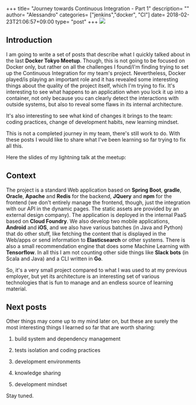 +++
title= "Journey towards Continuous Integration - Part 1"
description= ""
author= "Alessandro"
categories= ["jenkins","docker", "CI"]
date= 2018-02-23T21:06:57+09:00
type= "post"
+++
<img src="../../assets/images/ci.jpg">

## Introduction
I am going to write a set of posts that describe what I quickly talked about in the last **Docker Tokyo Meetup**. Though, this is not going to be focused on Docker only, but rather on all the challenges I found/I'm finding trying to set up the Continuous Integration for my team's project. Nevertheless, Docker played/is playing an important role and it has revealed some interesting things about the quality of the project itself, which I'm trying to fix. It's interesting to see what happens to an application when you lock it up into a container, not only because you can clearly detect the interactions with outside systems, but also to reveal some flaws in its internal architecture. 

It's also interesting to see what kind of changes it brings to the team: coding practices, change of development habits, new learning mindset.

This is not a completed journey in my team, there's still work to do. With these posts I would like to share what I've been learning so far trying to fix all this.

Here the slides of my lightning talk at the meetup:
<script async class="speakerdeck-embed" data-id="dbf151d34622488ca03eed2ebba526b8" data-ratio="1.77777777777778" src="//speakerdeck.com/assets/embed.js"></script>

## Context 
The project is a standard Web application based on **Spring Boot**, **gradle**, **Oracle**, **Apache** and **Redis** for the backend, **JQuery** and **npm** for the frontend (we don't entirely manage the frontend, though, just the integration with our API in the dynamic pages. The static assets are provided by an external design company). The application is deployed in the internal PaaS based on **Cloud Foundry**. We also develop two mobile applications, **Android** and **iOS**, and we also have various batches (in Java and Python) that do other stuff, like fetching the content that is displayed in the Web/apps or send information to **Elasticsearch** or other systems. There is also a small recommendation engine that does some Machine Learning with **Tensorflow**. In all this I am not counting other side things like **Slack bots** (in Scala and Java) and a CLI written in **Go**.

So, it's a very small project compared to what I was used to at my previous employer, but yet its architecture is an interesting set of various technologies that is fun to manage and an endless source of learning material.  

## Next posts
Other things may come up to my mind later on, but these are surely the most interesting things I learned so far that are worth sharing:

1. build system and dependency management

2. tests isolation and coding practices

3. development environments

4. knowledge sharing

5. development mindset

Stay tuned.

